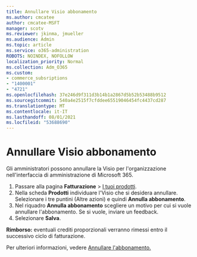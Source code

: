 ```yaml
---
title: Annullare Visio abbonamento
ms.author: cmcatee
author: cmcatee-MSFT
manager: scotv
ms.reviewer: jkinma, jmueller
ms.audience: Admin
ms.topic: article
ms.service: o365-administration
ROBOTS: NOINDEX, NOFOLLOW
localization_priority: Normal
ms.collection: Adm_O365
ms.custom:
- commerce_subsriptions
- "1400001"
- "4721"
ms.openlocfilehash: 37e246d9f311d3b14b1a2867d5b52b53488b9512
ms.sourcegitcommit: 540a4e2515f7cfddee65519046454fc4437cd287
ms.translationtype: MT
ms.contentlocale: it-IT
ms.lasthandoff: 08/01/2021
ms.locfileid: "53688690"
---
```

# <a name="cancel-visio-subscription"></a>Annullare Visio abbonamento

Gli amministratori possono annullare la Visio per l'organizzazione nell'interfaccia di amministrazione di Microsoft 365.

1. Passare alla pagina **Fatturazione** \> [I tuoi prodotti](https://go.microsoft.com/fwlink/p/?linkid=842054).
2. Nella scheda **Prodotti** individuare l'Visio che si desidera annullare. Selezionare i tre puntini (Altre azioni) e quindi **Annulla abbonamento**.
3. Nel riquadro **Annulla abbonamento** scegliere un motivo per cui si vuole annullare l'abbonamento. Se si vuole, inviare un feedback.
4. Selezionare **Salva**.

**Rimborso:** eventuali crediti proporzionali verranno rimessi entro il successivo ciclo di fatturazione.

Per ulteriori informazioni, vedere [Annullare l'abbonamento.](/microsoft-365/commerce/subscriptions/cancel-your-subscription)